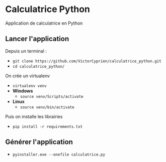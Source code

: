 # Calculatrice Python
Application de calculatrice en Python

## Lancer l'application
Depuis un terminal :
* `git clone https://github.com/VictorCyprien/calculatrice_python.git`
* `cd calculatrice_python/`

On crée un virtualenv
* `virtualenv venv`
* __Windows__
    * `source venv/Scripts/activate`
* __Linux__
    * `source venv/bin/activate`

Puis on installe les librairies
* `pip install -r requirements.txt`

## Générer l'application
* `pyinstaller.exe --onefile calculatrice.py`
